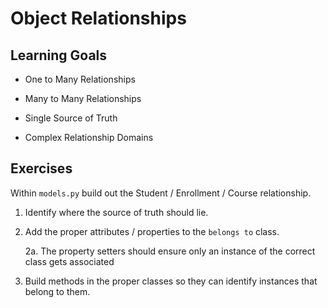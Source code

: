 # Object Relationships

## Learning Goals

- One to Many Relationships

- Many to Many Relationships

- Single Source of Truth

- Complex Relationship Domains

## Exercises

Within `models.py` build out the Student / Enrollment / Course relationship.

1. Identify where the source of truth should lie.

2. Add the proper attributes / properties to the `belongs to` class.

    2a. The property setters should ensure only an instance of the correct class gets associated

3. Build methods in the proper classes so they can identify instances that belong to them.